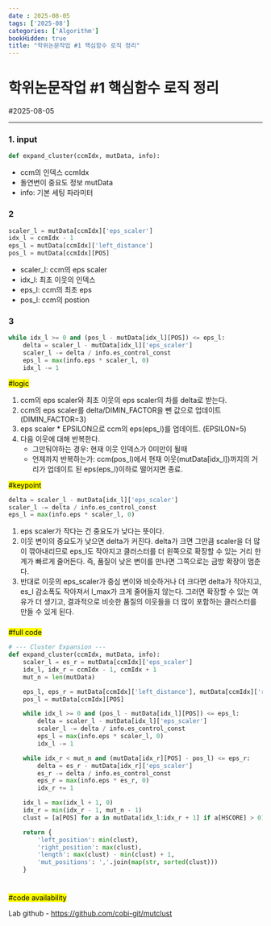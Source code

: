 ```yaml
---
date : 2025-08-05
tags: ['2025-08']
categories: ['Algorithm']
bookHidden: true
title: "학위논문작업 #1 핵심함수 로직 정리"
---
```


# 학위논문작업 #1 핵심함수 로직 정리

#2025-08-05

---


### 1. input

```python
def expand_cluster(ccmIdx, mutData, info):
```

- ccm의 인덱스 ccmIdx
- 돌연변이 중요도 정보 mutData
- info: 기본 세팅 파라미터

###

### 2

```python
scaler_l = mutData[ccmIdx]['eps_scaler']
idx_l = ccmIdx - 1
eps_l = mutData[ccmIdx]['left_distance']
pos_l = mutData[ccmIdx][POS]
```

- scaler_l: ccm의 eps scaler
- idx_l: 최초 이웃의 인덱스
- eps_l: ccm의 최초 eps
- pos_l: ccm의 postion

###

### 3

```python
while idx_l >= 0 and (pos_l - mutData[idx_l][POS]) <= eps_l:
    delta = scaler_l - mutData[idx_l]['eps_scaler']
    scaler_l -= delta / info.es_control_const
    eps_l = max(info.eps * scaler_l, 0)
    idx_l -= 1
```

<mark>#logic</mark>

1. ccm의 eps scaler와 최초 이웃의 eps scaler의 차를 delta로 받는다.
2. ccm의 eps scaler를 delta/DIMIN_FACTOR을 뺀 값으로 업데이트(DIMIN_FACTOR=3)
3. eps scaler * EPSILON으로 ccm의 eps(eps_l)를 업데이트. (EPSILON=5)
4. 다음 이웃에 대해 반복한다.
   - 그만둬야하는 경우: 현재 이웃 인덱스가 0미만이 될때
   - 언제까지 반복하는가: ccm(pos_l)에서 현재 이웃(mutData[idx_l])까지의 거리가 업데이트 된 eps(eps_l)이하로 떨어지면 종료.

<mark>#keypoint</mark>

```python
delta = scaler_l - mutData[idx_l]['eps_scaler']
scaler_l -= delta / info.es_control_const
eps_l = max(info.eps * scaler_l, 0)
```

1. eps scaler가 작다는 건 중요도가 낮다는 뜻이다. 
2. 이웃 변이의 중요도가 낮으면 delta가 커진다. delta가 크면 그만큼 scaler을 더 많이 깎아내리므로 eps_l도 작아지고 클러스터를 더 왼쪽으로 확장할 수 있는 거리 한계가 빠르게 줄어든다. 즉, 품질이 낮은 변이를 만나면 그쪽으로는 금방 확장이 멈춘다.
3. 반대로 이웃의 eps_scaler가 중심 변이와 비슷하거나 더 크다면 delta가 작아지고, es_l 감소폭도 작아져서 l_max가 크게 줄어들지 않는다. 그러면 확장할 수 있는 여유가 더 생기고, 결과적으로 비슷한 품질의 이웃들을 더 많이 포함하는 클러스터를 만들 수 있게 된다.

###

<mark>#full code</mark>

```python
# --- Cluster Expansion ---
def expand_cluster(ccmIdx, mutData, info):
    scaler_l = es_r = mutData[ccmIdx]['eps_scaler']
    idx_l, idx_r = ccmIdx - 1, ccmIdx + 1
    mut_n = len(mutData)

    eps_l, eps_r = mutData[ccmIdx]['left_distance'], mutData[ccmIdx]['right_distance']
    pos_l = mutData[ccmIdx][POS]

    while idx_l >= 0 and (pos_l - mutData[idx_l][POS]) <= eps_l:
        delta = scaler_l - mutData[idx_l]['eps_scaler']
        scaler_l -= delta / info.es_control_const
        eps_l = max(info.eps * scaler_l, 0)
        idx_l -= 1

    while idx_r < mut_n and (mutData[idx_r][POS] - pos_l) <= eps_r:
        delta = es_r - mutData[idx_r]['eps_scaler']
        es_r -= delta / info.es_control_const
        eps_r = max(info.eps * es_r, 0)
        idx_r += 1

    idx_l = max(idx_l + 1, 0)
    idx_r = min(idx_r - 1, mut_n - 1)
    clust = [a[POS] for a in mutData[idx_l:idx_r + 1] if a[HSCORE] > 0]

    return {
        'left_position': min(clust),
        'right_position': max(clust),
        'length': max(clust) - min(clust) + 1,
        'mut_positions': ','.join(map(str, sorted(clust)))
    }
```

#

<mark>#code availability</mark>

Lab github - https://github.com/cobi-git/mutclust

#